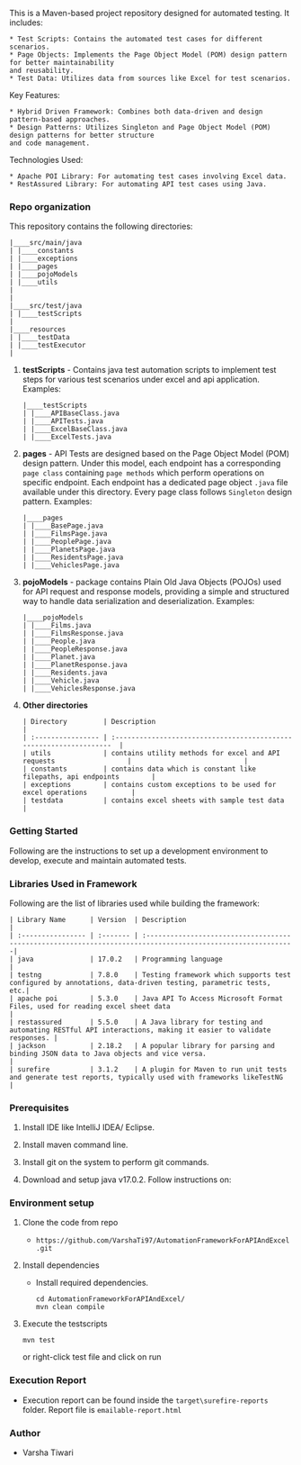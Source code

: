 This is a Maven-based project repository designed for automated testing. It includes:

```
* Test Scripts: Contains the automated test cases for different scenarios.
* Page Objects: Implements the Page Object Model (POM) design pattern for better maintainability
and reusability.
* Test Data: Utilizes data from sources like Excel for test scenarios.
```

Key Features:
```
* Hybrid Driven Framework: Combines both data-driven and design pattern-based approaches.
* Design Patterns: Utilizes Singleton and Page Object Model (POM) design patterns for better structure
and code management.
```

Technologies Used:
```
* Apache POI Library: For automating test cases involving Excel data.
* RestAssured Library: For automating API test cases using Java.
```


### Repo organization ###
This repository contains the following directories:

   ```
   |____src/main/java
   | |____constants
   | |____exceptions
   | |____pages
   | |____pojoModels
   | |____utils
   |
   |
   |____src/test/java
   | |____testScripts
   |
   |____resources
   | |____testData
   | |____testExecutor
   |
   ```

1. **testScripts** - Contains java test automation scripts to implement test steps for various test scenarios under 
excel and api application.
   Examples:
   ```
   |____testScripts
   | |____APIBaseClass.java
   | |____APITests.java
   | |____ExcelBaseClass.java
   | |____ExcelTests.java
   ```

2. **pages** - API Tests are designed based on the Page Object Model (POM) design pattern. Under this model, each endpoint 
has a corresponding `page class` containing `page methods` which perform operations on specific endpoint. 
Each endpoint has a dedicated page object `.java` file available under this directory. 
Every page class follows `Singleton` design pattern.
   Examples:
   ```
   |____pages
   | |____BasePage.java
   | |____FilmsPage.java
   | |____PeoplePage.java
   | |____PlanetsPage.java
   | |____ResidentsPage.java
   | |____VehiclesPage.java
   ```

3. **pojoModels** - package contains Plain Old Java Objects (POJOs) used for API request  and response models, providing a simple and structured way to handle data serialization and deserialization.
   Examples:
   ```
   |____pojoModels
   | |____Films.java
   | |____FilmsResponse.java
   | |____People.java
   | |____PeopleResponse.java
   | |____Planet.java
   | |____PlanetResponse.java
   | |____Residents.java
   | |____Vehicle.java
   | |____VehiclesResponse.java 
   ```

4. **Other directories**
   ```
   | Directory         | Description                                                          |
   | :---------------- | :------------------------------------------------------------------  |
   | utils             | contains utility methods for excel and API requests                  |                            |
   | constants         | contains data which is constant like filepaths, api endpoints        |
   | exceptions        | contains custom exceptions to be used for excel operations           | 
   | testdata          | contains excel sheets with sample test data                          |
   ```

### Getting Started ###

Following are the instructions to set up a development environment to develop, execute and maintain automated tests.

### Libraries Used in Framework ###

Following are the list of libraries used while building the framework:

   ```
   | Library Name      | Version  | Description                                                                                                 |
   | :---------------- | :------- | :-----------------------------------------------------------------------------------------------------------|
   | java              | 17.0.2   | Programming language                                                                                        |
   | testng            | 7.8.0    | Testing framework which supports test configured by annotations, data-driven testing, parametric tests, etc.|
   | apache poi        | 5.3.0    | Java API To Access Microsoft Format Files, used for reading excel sheet data                                |
   | restassured       | 5.5.0    | A Java library for testing and automating RESTful API interactions, making it easier to validate responses. |
   | jackson           | 2.18.2   | A popular library for parsing and binding JSON data to Java objects and vice versa.                         |
   | surefire          | 3.1.2    | A plugin for Maven to run unit tests and generate test reports, typically used with frameworks likeTestNG   |
   ```

### Prerequisites ###

1. Install IDE like IntelliJ IDEA/ Eclipse.
   
2. Install maven command line.

4. Install git on the system to perform git commands.

5. Download and setup java v17.0.2. Follow instructions on:

### Environment setup ###

1. Clone the code from repo
    - `https://github.com/VarshaTi97/AutomationFrameworkForAPIAndExcel.git`

2. Install dependencies
    - Install required dependencies.
      ```
      cd AutomationFrameworkForAPIAndExcel/
      mvn clean compile
      ```
3. Execute the testscripts
      ```
      mvn test
      ```
      or right-click test file and click on run
  
### Execution Report ###

- Execution report can be found inside the `target\surefire-reports` folder. Report file is `emailable-report.html` 

### Author ###

- Varsha Tiwari
